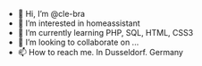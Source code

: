 - 👋 Hi, I’m @cle-bra
- 👀 I’m interested in homeassistant 
- 🌱 I’m currently learning PHP, SQL, HTML, CSS3
- 💞️ I’m looking to collaborate on ...
- 📫 How to reach me. In Dusseldorf. Germany 

<!---
cle-bra/cle-bra is a ✨ special ✨ repository because its `README.md` (this file) appears on your GitHub profile.
You can click the Preview link to take a look at your changes.
--->
